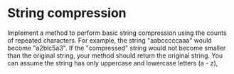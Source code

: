 # String compression

Implement a method to perform basic string compression using the counts of repeated characters.
For example, the string "aabcccccaaa" would become "a2blc5a3".
If the "compressed" string would not become smaller than the original string, your method should return the original string. 
You can assume the string has only uppercase and lowercase letters (a - z),